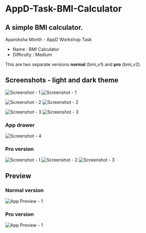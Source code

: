 # AppD-Task-BMI-Calculator

## A simple BMI calculator.
Aparoksha Month - AppD Workshop Task
- Name : BMI Calculator
- Difficulty : Medium

This are two separate versions __normal__ (bmi_v1) and __pro__ (bmi_v2).

## Screenshots - light and dark theme
![Screenshot - 1](./preview/shot-1.jpg) ![Screenshot - 1](./preview/shot-1_dark.jpg)

![Screenshot - 2](./preview/shot-2.jpg) ![Screenshot - 2](./preview/shot-2_dark.jpg)

![Screenshot - 3](./preview/shot-3.jpg) ![Screenshot - 3](./preview/shot-3_dark.jpg)

### App drawer
![Screenshot - 4](./preview/shot-4_dark.jpg)

### Pro version
![Screenshot - 1](./preview/shot-1_pro.jpg)
![Screenshot - 2](./preview/shot-2_pro.jpg)
![Screenshot - 3](./preview/shot-3_pro.jpg)


## Preview
### Normal version
![App Preview - 1](./preview/app_normal.gif)

### Pro version
![App Preview - 1](./preview/app_pro.gif)
